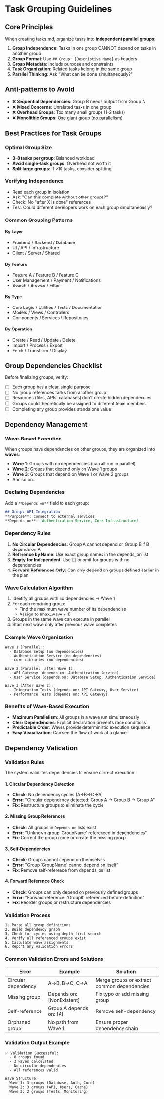 # Task Grouping Guidelines

## Core Principles

When creating tasks.md, organize tasks into **independent parallel groups**:

1. **Group Independence**: Tasks in one group CANNOT depend on tasks in another group
2. **Group Format**: Use `## Group: [Descriptive Name]` as headers
3. **Group Metadata**: Include purpose and constraints
4. **Task Organization**: Related tasks belong in the same group
5. **Parallel Thinking**: Ask "What can be done simultaneously?"

## Anti-patterns to Avoid

- ❌ **Sequential Dependencies**: Group B needs output from Group A
- ❌ **Mixed Concerns**: Unrelated tasks in one group
- ❌ **Overhead Groups**: Too many small groups (1-2 tasks)
- ❌ **Monolithic Groups**: One giant group (no parallelism)

## Best Practices for Task Groups

### Optimal Group Size
- **3-8 tasks per group**: Balanced workload
- **Avoid single-task groups**: Overhead not worth it
- **Split large groups**: If >10 tasks, consider splitting

### Verifying Independence
- Read each group in isolation
- Ask: "Can this complete without other groups?"
- Check: No "after X is done" references
- Test: Could different developers work on each group simultaneously?

### Common Grouping Patterns

#### By Layer
- Frontend / Backend / Database
- UI / API / Infrastructure
- Client / Server / Shared

#### By Feature
- Feature A / Feature B / Feature C
- User Management / Payment / Notifications
- Search / Browse / Filter

#### By Type
- Core Logic / Utilities / Tests / Documentation
- Models / Views / Controllers
- Components / Services / Repositories

#### By Operation
- Create / Read / Update / Delete
- Import / Process / Export
- Fetch / Transform / Display

## Group Dependencies Checklist

Before finalizing groups, verify:

- [ ] Each group has a clear, single purpose
- [ ] No group references tasks from another group
- [ ] Resources (files, APIs, databases) don't create hidden dependencies
- [ ] Groups could theoretically be assigned to different team members
- [ ] Completing any group provides standalone value

## Dependency Management

### Wave-Based Execution

When groups have dependencies on other groups, they are organized into **waves**:

- **Wave 1**: Groups with no dependencies (can all run in parallel)
- **Wave 2**: Groups that depend only on Wave 1 groups
- **Wave 3**: Groups that depend on Wave 1 or Wave 2 groups
- And so on...

### Declaring Dependencies

Add a `**Depends on**` field to each group:

```markdown
## Group: API Integration
**Purpose**: Connect to external services
**Depends on**: [Authentication Service, Core Infrastructure]
```

### Dependency Rules

1. **No Circular Dependencies**: Group A cannot depend on Group B if B depends on A
2. **Reference by Name**: Use exact group names in the depends_on list
3. **Empty for Independent**: Use `[]` or omit for groups with no dependencies
4. **Forward References Only**: Can only depend on groups defined earlier in the plan

### Wave Calculation Algorithm

1. Identify all groups with no dependencies → Wave 1
2. For each remaining group:
   - Find the maximum wave number of its dependencies
   - Assign to (max_wave + 1)
3. Groups in the same wave can execute in parallel
4. Start next wave only after previous wave completes

### Example Wave Organization

```
Wave 1 (Parallel):
  - Database Setup (no dependencies)
  - Authentication Service (no dependencies)
  - Core Libraries (no dependencies)

Wave 2 (Parallel, after Wave 1):
  - API Gateway (depends on: Authentication Service)
  - User Service (depends on: Database Setup, Authentication Service)

Wave 3 (After Wave 2):
  - Integration Tests (depends on: API Gateway, User Service)
  - Performance Tests (depends on: API Gateway)
```

### Benefits of Wave-Based Execution

- **Maximum Parallelism**: All groups in a wave run simultaneously
- **Clear Dependencies**: Explicit declaration prevents race conditions
- **Predictable Order**: Waves provide deterministic execution sequence
- **Easy Visualization**: Can see the flow of work at a glance

## Dependency Validation

### Validation Rules

The system validates dependencies to ensure correct execution:

#### 1. Circular Dependency Detection
- **Check**: No dependency cycles (A→B→C→A)
- **Error**: "Circular dependency detected: Group A → Group B → Group A"
- **Fix**: Restructure groups to eliminate the cycle

#### 2. Missing Group References
- **Check**: All groups in `Depends on` lists exist
- **Error**: "Unknown group 'GroupName' referenced in dependencies"
- **Fix**: Correct the group name or create the missing group

#### 3. Self-Dependencies
- **Check**: Groups cannot depend on themselves
- **Error**: "Group 'GroupName' cannot depend on itself"
- **Fix**: Remove self-reference from depends_on list

#### 4. Forward Reference Check
- **Check**: Groups can only depend on previously defined groups
- **Error**: "Forward reference: 'GroupB' referenced before definition"
- **Fix**: Reorder groups or restructure dependencies

### Validation Process

```
1. Parse all group definitions
2. Build dependency graph
3. Check for cycles using depth-first search
4. Verify all referenced groups exist
5. Calculate wave assignments
6. Report any validation errors
```

### Common Validation Errors and Solutions

| Error | Example | Solution |
|-------|---------|----------|
| Circular dependency | A→B, B→C, C→A | Merge groups or extract common dependencies |
| Missing group | Depends on: [NonExistent] | Fix typo or add missing group |
| Self-reference | Group A depends on: [A] | Remove self-dependency |
| Orphaned group | No path from Wave 1 | Ensure proper dependency chain |

### Validation Output Example

```
✅ Validation Successful:
  - 8 groups found
  - 3 waves calculated
  - No circular dependencies
  - All references valid

Wave Structure:
  Wave 1: 3 groups (Database, Auth, Core)
  Wave 2: 3 groups (API, Users, Cache)
  Wave 3: 2 groups (Tests, Monitoring)
```